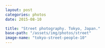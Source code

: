 ```yaml
---
layout: post
categories: photos
date: 2015-08-10

title: "Street photography. Tokyo, Japan."
base-path: "/assets/img/photos/street"
image-name: "tokyo-street-people-10"
---
```

